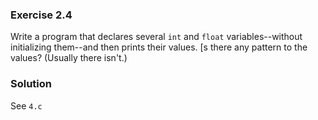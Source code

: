 ### Exercise 2.4

Write a program that declares several ```int``` and ```float``` variables--without initializing them--and then prints their values. [s there any pattern to the values? (Usually there isn't.)

### Solution
See ```4.c```
